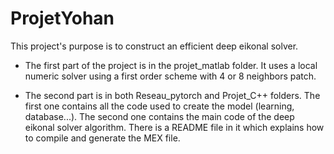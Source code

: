 # ProjetYohan

This project's purpose is to construct an efficient deep eikonal solver.

- The first part of the project is in the projet_matlab folder. It uses a local numeric solver using a first order scheme with 4 or 8 neighbors patch.

- The second part is in both Reseau_pytorch and Projet_C++ folders. 
The first one contains all the code used to create the model (learning, database...).
The second one contains the main code of the deep eikonal solver algorithm. There is a README file in it which explains how to compile and generate the MEX file.